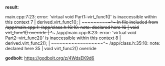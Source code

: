 **result**:
 
main.cpp:7:23: error: 'virtual void Part1::virt_func1()' is inaccessible within this context
    7 |     derived.virt_func1();
      |     ~~~~~~~~~~~~~~~~~~^~
In file included from /app/main.cpp:1:
/app/class.h:16:10: note: declared here
   16 |     void virt_func1() override
      |          ^~~~~~~~~~
/app/main.cpp:8:23: error: 'virtual void Part2::virt_func2()' is inaccessible within this context
    8 |     derived.virt_func2();
      |     ~~~~~~~~~~~~~~~~~~^~
/app/class.h:35:10: note: declared here
   35 |     void virt_func2() override
 
**godbolt**: https://godbolt.org/z/4WdsEK9d6
